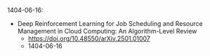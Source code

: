 1404-06-16:

- Deep Reinforcement Learning for Job Scheduling and Resource Management in Cloud Computing: An Algorithm-Level Review
    - https://doi.org/10.48550/arXiv.2501.01007
    - 1404-06-16
